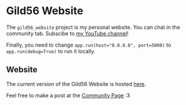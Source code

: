 # Gild56 Website

The `gild56_website` project is my personal website. You can chat in the community tab. Subscibe to [my YouTube channel](https://youtube.com/@gild56gmd)!

Finally, you need to change `app.run(host="0.0.0.0", port=5000)` to `app.run(debug=True)` to run it locally.

## Website

The current version of the Gild56 Website is hosted [here](https://misha.devatlant.com).

Feel free to make a post at the [Community Page](https://misha.devatlant.com/community) :3
